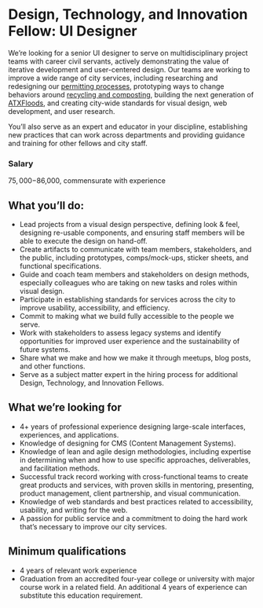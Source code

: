 
# Design, Technology, and Innovation Fellow: UI Designer
We’re looking for a senior UI designer to serve on multidisciplinary project teams with career civil servants, actively demonstrating the value of iterative development and user-centered design. Our teams are working to improve a wide range of city services, including researching and redesigning our [permitting processes](http://www.austintexas.gov/department/development-services), prototyping ways to change behaviors around [recycling and composting](http://www.austintexas.gov/department/austin-resource-recovery), building the next generation of [ATXFloods](https://www.atxfloods.com/), and creating city-wide standards for visual design, web development, and user research.

You’ll also serve as an expert and educator in your discipline, establishing new practices that can work across departments and providing guidance and training for other fellows and city staff.

### Salary
$75,000-$86,000, commensurate with experience

## What you’ll do:
-   Lead projects from a visual design perspective, defining look & feel, designing re-usable components, and ensuring staff members will be able to execute the design on hand-off.    
-   Create artifacts to communicate with team members, stakeholders, and the public, including prototypes, comps/mock-ups, sticker sheets, and functional specifications.    
-   Guide and coach team members and stakeholders on design methods, especially colleagues who are taking on new tasks and roles within visual design.    
-   Participate in establishing standards for services across the city to improve usability, accessibility, and efficiency.    
-   Commit to making what we build fully accessible to the people we serve.    
-   Work with stakeholders to assess legacy systems and identify opportunities for improved user experience and the sustainability of future systems.    
-   Share what we make and how we make it through meetups, blog posts, and other functions.    
-   Serve as a subject matter expert in the hiring process for additional Design, Technology, and Innovation Fellows.

## What we’re looking for
-   4+ years of professional experience designing large-scale interfaces, experiences, and applications.    
-   Knowledge of designing for CMS (Content Management Systems).    
-   Knowledge of lean and agile design methodologies, including expertise in determining when and how to use specific approaches, deliverables, and facilitation methods.    
-   Successful track record working with cross-functional teams to create great products and services, with proven skills in mentoring, presenting, product management, client partnership, and visual communication.    
-   Knowledge of web standards and best practices related to accessibility, usability, and writing for the web.    
-   A passion for public service and a commitment to doing the hard work that’s necessary to improve our city services.

## Minimum qualifications
-   4 years of relevant work experience    
-   Graduation from an accredited four-year college or university with major course work in a related field. An additional 4 years of experience can substitute this education requirement.
